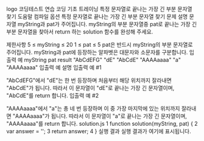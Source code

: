 logo
코딩테스트 연습
코딩 기초 트레이닝
특정 문자열로 끝나는 가장 긴 부분 문자열 찾기
도움말
컴파일 옵션
특정 문자열로 끝나는 가장 긴 부분 문자열 찾기
문제 설명
문자열 myString과 pat가 주어집니다. myString의 부분 문자열중 pat로 끝나는 가장 긴 부분 문자열을 찾아서 return 하는 solution 함수를 완성해 주세요.

제한사항
5 ≤ myString ≤ 20
1 ≤ pat ≤ 5
pat은 반드시 myString의 부분 문자열로 주어집니다.
myString과 pat에 등장하는 알파벳은 대문자와 소문자를 구분합니다.
입출력 예
myString	pat	result
"AbCdEFG"	"dE"	"AbCdE"
"AAAAaaaa"	"a"	"AAAAaaaa"
입출력 예 설명
입출력 예 #1

"AbCdEFG"에서 "dE"는 한 번 등장하며 처음부터 해당 위치까지 잘라내면 "AbCdE"가 됩니다. 따라서 이 문자열이 "dE"로 끝나는 가장 긴 문자열이며, "AbCdE"를 return 합니다.
입출력 예 #2

"AAAAaaaa"에서 "a"는 총 네 번 등장하며 이 중 가장 마지막에 있는 위치까지 잘라내면 "AAAAaaaa"가 됩니다. 따라서 이 문자열이 "a"로 끝나는 가장 긴 문자열이며, "AAAAaaaa"를 return 합니다.
solution.js
1
function solution(myString, pat) {
2
    var answer = '';
3
    return answer;
4
}
실행 결과
실행 결과가 여기에 표시됩니다.